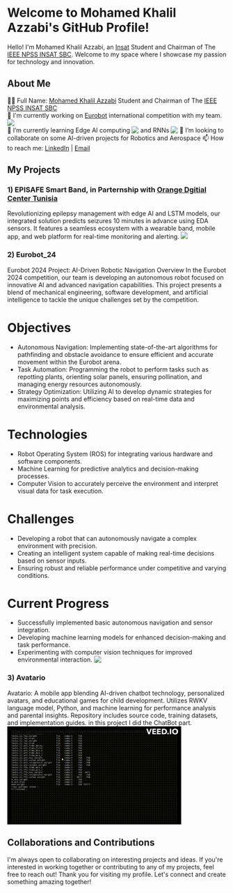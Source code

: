 # Welcome to Mohamed Khalil Azzabi's GitHub Profile!

Hello! I'm Mohamed Khalil Azzabi, an [Insat](https://insat.rnu.tn/) Student and Chairman of The [IEEE NPSS INSAT SBC](https://ieee-npss.org/). Welcome to my space where I showcase my passion for technology and innovation.

## About Me
👨‍💻 Full Name: [Mohamed Khalil Azzabi](https://insat.rnu.tn/) Student and Chairman of The [IEEE NPSS INSAT SBC](https://ieee-npss.org/) <br/>
🔭 I'm currently working on [Eurobot](https://www.eurobot.org/) international competition with my team. <img src="https://github.com/khhaliil/khhaliil/assets/109654521/1f9cdbf3-1ab0-41f2-96df-9577a672da0f" width="50" align="top"> <br/>
🌱 I’m currently learning Edge AI computing <img src="https://github.com/khhaliil/khhaliil/assets/109654521/997b7076-a6f5-4a5d-9770-d5512889c129" width="70" align="top"> and RNNs <img src="https://github.com/khhaliil/khhaliil/assets/109654521/55dbbb3a-aeef-4186-a42d-f84c82aa9c04" width="70" align="top">
👯 I’m looking to collaborate on some AI-driven projects for Robotics and Aerospace
📫 How to reach me: [LinkedIn](https://www.linkedin.com/in/khalil-azzabi-6915771bb/) | [Email](mailto:Mohamedkhalil.azzabi@insat.ucar.tn) 

## My Projects

### 1) EPISAFE Smart Band, in Parternship with [Orange Dgitial Center Tunisia](https://www.orangedigitalcenters.com/country/TN/home)
Revolutionizing epilepsy management with edge AI and LSTM models, our integrated solution predicts seizures 10 minutes in advance using EDA sensors. It features a seamless ecosystem with a wearable band, mobile app, and web platform for real-time monitoring and alerting.
<img src="https://github.com/khhaliil/khhaliil/assets/109654521/431b7d2b-c328-4f78-b25c-c53a2c382136" width="450">
### 2) Eurobot_24
Eurobot 2024 Project: AI-Driven Robotic Navigation
Overview
In the Eurobot 2024 competition, our team is developing an autonomous robot focused on innovative AI and advanced navigation capabilities. This project presents a blend of mechanical engineering, software development, and artificial intelligence to tackle the unique challenges set by the competition.
# Objectives
-  Autonomous Navigation: Implementing state-of-the-art algorithms for pathfinding and obstacle avoidance to ensure efficient and accurate movement within the Eurobot arena.
-  Task Automation: Programming the robot to perform tasks such as repotting plants, orienting solar panels, ensuring pollination, and managing energy resources autonomously.
-  Strategy Optimization: Utilizing AI to develop dynamic strategies for maximizing points and efficiency based on real-time data and environmental analysis.
# Technologies
-  Robot Operating System (ROS) for integrating various hardware and software components.
-  Machine Learning for predictive analytics and decision-making processes.
-  Computer Vision to accurately perceive the environment and interpret visual data for task execution.
# Challenges
-  Developing a robot that can autonomously navigate a complex environment with precision.
-  Creating an intelligent system capable of making real-time decisions based on sensor inputs.
-  Ensuring robust and reliable performance under competitive and varying conditions.
# Current Progress
-  Successfully implemented basic autonomous navigation and sensor integration.
-  Developing machine learning models for enhanced decision-making and task performance.
-  Experimenting with computer vision techniques for improved environmental interaction.
<img src="https://github.com/khhaliil/khhaliil/assets/109654521/404a24bf-a235-4aa1-b71e-deb280238dc8" width="400" align="top"> <br/> 
### 3) Avatario
Avatario: A mobile app blending AI-driven chatbot technology, personalized avatars, and educational games for child development. Utilizes RWKV language model, Python, and machine learning for performance analysis and parental insights. Repository includes source code, training datasets, and implementation guides.
in this project I did the ChatBot part.
<img src="https://github.com/khhaliil/AVATARIO/blob/main/assetss/chat.gif" width="400" align="top">

## Collaborations and Contributions
I'm always open to collaborating on interesting projects and ideas. If you're interested in working together or contributing to any of my projects, feel free to reach out!
Thank you for visiting my profile. Let's connect and create something amazing together!
